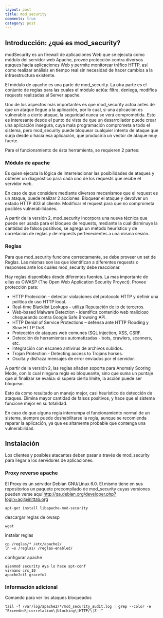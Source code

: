 ```yaml
---
layout: post
title: mod_security
comments: true
category: post
---
```


## Introducción: ¿qué es mod_security?

modSecurity es un firewall de aplicaciones Web que se ejecuta como módulo del servidor web Apache, provee protección contra diversos ataques hacia aplicaciones Web y permite monitorear tráfico HTTP, así como realizar análisis en tiempo real sin necesidad de hacer cambios a la infraestructura existente.

El módulo de apache es una parte de mod_security. La otra parte es el conjunto de reglas para las cuales el módulo actúa: filtra, deniega, modifica requests realizadas al Server apache.

Uno de los aspectos más importantes es que mod_security actúa antes de que un ataque llegue a la aplicación, por lo cual, si una aplicación es vulnerable a cierto ataque, la seguridad nunca se verá comprometida. Esto es interesante desde el punto de vista de que un desarrollador puede crear una aplicación insegura, cuya mala programación comprometa a todo el sistema, pero mod_security puede bloquear cualquier intento de ataque que surja desde o hacia esa aplicación, que produciría un vector de ataque muy fuerte.

Para el funcionamiento de ésta herramienta, se requieren 2 partes:

### Módulo de apache
Es quien ejecuta la lógica de interrelacionar las posibilidades de ataques y obtener un diagnóstico para cada uno de los requests que recibe el servidor web.

En caso de que considere mediante diversos mecanismos que el request es un ataque, puede realizar 2 acciones:
Bloquear el ataque y devolver un estado HTTP 403 al cliente.
Modificar el request para que no comprometa posibles vulnerabilidades.

A partir de la versión 2, mod_security incorpora una nueva técnica que puede ser usada para el bloqueo de requests, mediante la cual disminuye la cantidad de falsos positivos, se agrega un método heurístico y de correlación de reglas y de requests pertenecientes a una misma sesión.

### Reglas
Para que mod_security funcione correctamente, se debe proveer un set de Reglas. Las mismas son las que identifican a diferentes requests o responses ante los cuales mod_security debe reaccionar.

Hay reglas disponibles desde diferentes fuentes. La mas importante de ellas es OWASP (The Open Web Application Security Proyect). Provee protección para:

 - HTTP Protección – detector violaciones del protocolo HTTP y definir una política de uso HTTP local.
 - Real-time Blacklist Lookups – utiliza Reputación de ip de terceros.
 - Web-based Malware Detection - identifica contenido web malicioso chequeando contra Google Safe Browsing API.
 - HTTP Denial of Service Protections – defensa ante HTTP Flooding y Slow HTTP DoS.
 - Protección de ataques web comunes (SQL injection, XSS, CSRF.
 - Detección de herramientas automatizadas - bots, crawlers, scanners, etc.
 - Integración con escaneo antivirus de archivos subidos.
 - Trojan Protection - Detecting access to Trojans horses.
 - Oculta y disfraza mensajes de error enviados por el servidor.

A partir de la versión 2, las reglas añaden soporte para Anomaly Scoring Mode, con lo cual ninguna regla es bloqueante, sino que suma un puntaje que al finalizar se evalúa: si supera cierto límite, la acción puede ser bloquear.

Esto da como resultado un manejo mejor, casi heurístico de detección de ataques. Elimina mayor cantidad de falsos positivos, y hace que el sistema funcione mejor en su totalidad.

En caso de que alguna regla interrumpa el funcionamiento normal de un sistema, siempre puede deshabilitarse la regla, aunque se recomienda reparar la aplicación, ya que es altamente probable que contenga una vulnerabilidad.

## Instalación

Los clientes y posibles atacantes deben pasar a través de mod_security para llegar a los servidores de aplicaciones.

### Proxy reverso apache
El Proxy es un servidor Debian GNU/Linux 6.0. El mismo tiene en sus repositorios un paquete precompilado de mod_security cuyas versiones pueden verse aquí http://qa.debian.org/developer.php?login=agi@inittab.org

    apt-get install libapache-mod-security

descargar reglas de owasp

    wget

instalar reglas

    cp /reglas/* /etc/apache2/
    ln –s /reglas/ /reglas-enabled/

configurar apache

    a2enmod security #ya lo hace apt-conf
    vi/nano crs_10
    apache2ctl graceful

### Información adicional

Comando para ver los ataques bloqueados

    tail -f /var/log/apache2/*/mod_security_audit.log | grep --color -e "Exceeded\|correlation\|blocking\|HTTP/\|Z--"